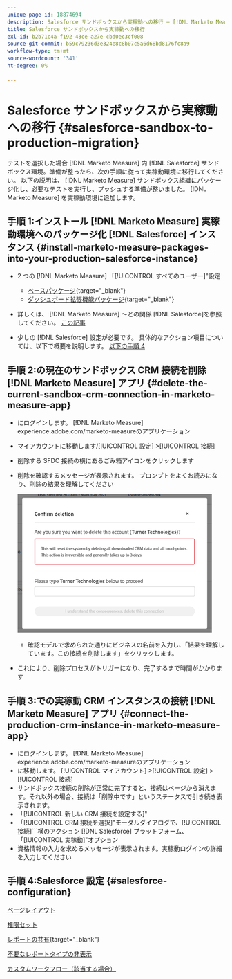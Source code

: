 ```yaml
---
unique-page-id: 18874694
description: Salesforce サンドボックスから実稼動への移行 — [!DNL Marketo Measure]  — 製品ドキュメント
title: Salesforce サンドボックスから実稼動への移行
exl-id: b2b71c4a-f192-43ce-a27e-cbd0ec3cf008
source-git-commit: b59c79236d3e324e8c8b07c5a6d68bd8176fc8a9
workflow-type: tm+mt
source-wordcount: '341'
ht-degree: 0%

---
```


# Salesforce サンドボックスから実稼動への移行 {#salesforce-sandbox-to-production-migration}

テストを選択した場合 [!DNL Marketo Measure] 内 [!DNL Salesforce] サンドボックス環境。準備が整ったら、次の手順に従って実稼動環境に移行してください。 以下の説明は、 [!DNL Marketo Measure] サンドボックス組織にパッケージ化し、必要なテストを実行し、プッシュする準備が整いました。 [!DNL Marketo Measure] を実稼動環境に追加します。

## 手順 1:インストール [!DNL Marketo Measure] 実稼動環境へのパッケージ化 [!DNL Salesforce] インスタンス {#install-marketo-measure-packages-into-your-production-salesforce-instance}

* 2 つの [!DNL Marketo Measure] 「[!UICONTROL すべてのユーザー]&quot;設定

   * [ベースパッケージ](https://appexchange.salesforce.com/appxListingDetail?listingId=a0N3000000B3KLuEAN){target="_blank"}
   * [ダッシュボード拡張機能パッケージ](https://login.salesforce.com/packaging/installPackage.apexp?p0=04t610000001jI6){target="_blank"}

* 詳しくは、 [!DNL Marketo Measure] ～との関係 [!DNL Salesforce]を参照してください。 [この記事](/help/configuration-and-setup/marketo-measure-and-salesforce/how-marketo-measure-and-salesforce-interact.md)
* 少しの [!DNL Salesforce] 設定が必要です。 具体的なアクション項目については、以下で概要を説明します。 [以下の手順 4](#salesforce-configuration)

## 手順 2:の現在のサンドボックス CRM 接続を削除 [!DNL Marketo Measure] アプリ {#delete-the-current-sandbox-crm-connection-in-marketo-measure-app}

* にログインします。 [!DNL Marketo Measure] experience.adobe.com/marketo-measureのアプリケーション
* マイアカウントに移動します/[!UICONTROL 設定] >[!UICONTROL 接続]
* 削除する SFDC 接続の横にあるごみ箱アイコンをクリックします
* 削除を確認するメッセージが表示されます。 プロンプトをよくお読みになり、削除の結果を理解してください

   ![](assets/salesforce-sandbox-to-production-migration-1.png)

   * 確認モデルで求められた通りにビジネスの名前を入力し、「結果を理解しています。この接続を削除します」をクリックします。
* これにより、削除プロセスがトリガーになり、完了するまで時間がかかります

## 手順 3:での実稼動 CRM インスタンスの接続 [!DNL Marketo Measure] アプリ {#connect-the-production-crm-instance-in-marketo-measure-app}

* にログインします。 [!DNL Marketo Measure] experience.adobe.com/marketo-measureのアプリケーション
* に移動します。 [!UICONTROL マイアカウント] >[!UICONTROL 設定] > [!UICONTROL 接続]
* サンドボックス接続の削除が正常に完了すると、接続はページから消えます。それ以外の場合、接続は「削除中です」というステータスで引き続き表示されます。
* 「[!UICONTROL 新しい CRM 接続を設定する]&quot;
* 「[!UICONTROL CRM 接続を選択]&quot;モーダルダイアログで、[!UICONTROL 接続]```横のアクション [!DNL Salesforce] プラットフォーム、「[!UICONTROL 実稼動]&quot;オプション
* 資格情報の入力を求めるメッセージが表示されます。実稼動ログインの詳細を入力してください

## 手順 4:Salesforce 設定 {#salesforce-configuration}

[ページレイアウト](/help/configuration-and-setup/marketo-measure-and-salesforce/page-layout-instructions.md)

[権限セット](/help/configuration-and-setup/marketo-measure-and-salesforce/marketo-measure-permission-sets.md)

[レポートの共有](https://help.salesforce.com/articleView?id=analytics_share_folder.htm&amp;type=0){target="_blank"}

[不要なレポートタイプの非表示](/help/configuration-and-setup/marketo-measure-and-salesforce/hiding-unnecessary-report-types.md)

[カスタムワークフロー（該当する場合）](/help/advanced-marketo-measure-features/custom-revenue-amount/using-a-custom-revenue-amount-field.md)
